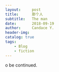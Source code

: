 ```yaml
---
layout:     post
title:      那个人
subtitle:   The man
date:       2018-09-19
author:     Candace Y.
header-img: 
catalog: true
tags:
    - Blog
    - fiction
---
```


o be continued.

